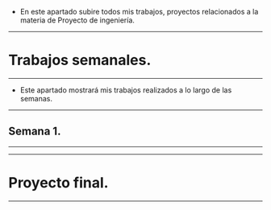- En este apartado subire todos mis trabajos, proyectos relacionados a la materia de Proyecto de ingeniería.
  
---
# Trabajos semanales.
---

- Este apartado mostrará mis trabajos realizados a lo largo de las semanas.
  
---
## Semana 1.
---

---
# Proyecto final.

---
